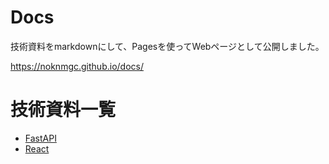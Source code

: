 # Docs

技術資料をmarkdownにして、Pagesを使ってWebページとして公開しました。

https://noknmgc.github.io/docs/

# 技術資料一覧

- [FastAPI](https://noknmgc.github.io/docs/FastAPI/)
- [React](https://noknmgc.github.io/docs/React/)

